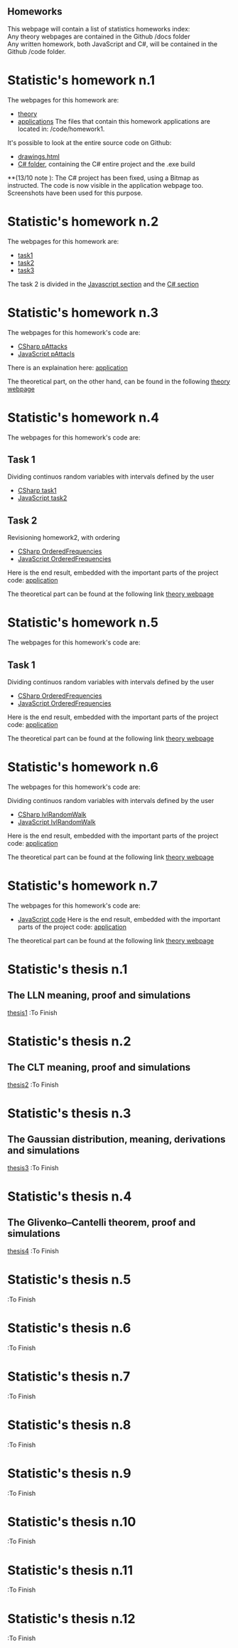## Homeworks

This webpage will contain a list of statistics homeworks index:\
Any theory webpages are contained in the Github /docs folder\
Any written homework, both JavaScript and C#, will be contained in the Github /code folder.

# Statistic's homework n.1

The webpages for this homework are: 

* [theory](/docs/homework1)
* [applications](/code/homework1/application)
The files that contain this homework applications are located in: /code/homework1.

It's possible to look at the entire source code on Github:
* [drawings.html](https://github.com/bluecheese-fil/bluecheese-fil.github.io/blob/main/code/homework1/drawings.html)
* [C# folder](https://github.com/bluecheese-fil/bluecheese-fil.github.io/tree/main/code/homework1/CSharp/Drawing), containing the C# entire project and the .exe build

**(13/10 note ): The C# project has been fixed, using a Bitmap as instructed. The code is now visible in the application webpage too. Screenshots have been used for this purpose.

# Statistic's homework n.2
The webpages for this homework are:

* [task1](/code/homework2/task1)
* [task2](/code/homework2/task2)
* [task3](/code/homework2/task3)

The task 2 is divided in the [Javascript section](/code/homework2/task2.html#javascript) and the [C# section](/code/homework2/task2.html#csharp)

# Statistic's homework n.3
The webpages for this homework's code are:

* [CSharp pAttacks](https://github.com/bluecheese-fil/bluecheese-fil.github.io/tree/main/code/homework3/CSharp/pAttacks)
* [JavaScript pAttacls](/code/homework3/JavaScript/js_pAttacks)

There is an explaination here:
[application](/code/homework3/application)

The theoretical part, on the other hand, can be found in the following [theory webpage](/docs/homework3)

# Statistic's homework n.4
The webpages for this homework's code are:

## Task 1
Dividing continuos random variables with intervals defined by the user
* [CSharp task1](https://github.com/bluecheese-fil/bluecheese-fil.github.io/tree/main/code/homework4/CSharp/hw4_1)
* [JavaScript task2](https://github.com/bluecheese-fil/bluecheese-fil.github.io/blob/main/code/homework4/JavaScript/hw4_1/hw41.html)

## Task 2
Revisioning homework2, with ordering
* [CSharp OrderedFrequencies](https://github.com/bluecheese-fil/bluecheese-fil.github.io/tree/main/code/homework4/CSharp/OrderedFreq)
* [JavaScript OrderedFrequencies](https://github.com/bluecheese-fil/bluecheese-fil.github.io/blob/main/code/homework4/JavaScript/OrderedFreq/orderedfreq.html)

Here is the end result, embedded with the important parts of the project code:
[application](/code/homework4/application)

The theoretical part can be found at the following link [theory webpage](/docs/homework4)

# Statistic's homework n.5
The webpages for this homework's code are:

## Task 1
Dividing continuos random variables with intervals defined by the user
* [CSharp OrderedFrequencies](https://github.com/bluecheese-fil/bluecheese-fil.github.io/tree/main/code/homework5/CSharp/lambdaAttacks)
* [JavaScript OrderedFrequencies](https://github.com/bluecheese-fil/bluecheese-fil.github.io/blob/main/code/homework5/JavaScript/lambdaAttacks.html)

Here is the end result, embedded with the important parts of the project code:
[application](/code/homework5/application)

The theoretical part can be found at the following link [theory webpage](/docs/homework5)

# Statistic's homework n.6
The webpages for this homework's code are:

Dividing continuos random variables with intervals defined by the user
* [CSharp lvlRandomWalk](https://github.com/bluecheese-fil/bluecheese-fil.github.io/tree/main/code/homework6/CSharp/lvlRandomWalk)
* [JavaScript lvlRandomWalk](https://github.com/bluecheese-fil/bluecheese-fil.github.io/tree/main/code/homework6/JavaScript/lvlRandomWalk.html)

Here is the end result, embedded with the important parts of the project code:
[application](/code/homework6/application)

The theoretical part can be found at the following link [theory webpage](/docs/homework6)

# Statistic's homework n.7
The webpages for this homework's code are:
* [JavaScript code](https://github.com/bluecheese-fil/bluecheese-fil.github.io/tree/main/code/homework7/JavaScript/hw7.html)
Here is the end result, embedded with the important parts of the project code:
[application](/code/homework7/application)

The theoretical part can be found at the following link [theory webpage](/docs/homework7)

# Statistic's thesis n.1
## The LLN meaning, proof and simulations
[thesis1](/thesis/thesis1) :To Finish

# Statistic's thesis n.2
## The CLT meaning, proof and simulations
[thesis2](/thesis/thesis2) :To Finish

# Statistic's thesis n.3
## The Gaussian distribution, meaning, derivations and simulations
[thesis3](/thesis/thesis3) :To Finish

# Statistic's thesis n.4
## The Glivenko–Cantelli theorem, proof and simulations
[thesis4](/thesis/thesis4) :To Finish

# Statistic's thesis n.5
:To Finish

# Statistic's thesis n.6
:To Finish

# Statistic's thesis n.7
:To Finish

# Statistic's thesis n.8
:To Finish

# Statistic's thesis n.9
:To Finish

# Statistic's thesis n.10
:To Finish

# Statistic's thesis n.11
:To Finish

# Statistic's thesis n.12
:To Finish